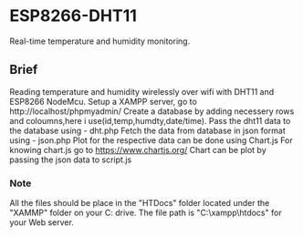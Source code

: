 # ESP8266-DHT11
Real-time temperature and humidity monitoring.

## Brief
Reading temperature and humidity wirelessly over wifi with DHT11 and ESP8266 NodeMcu.
Setup a XAMPP server, go to http://localhost/phpmyadmin/
Create a database by adding necessery rows and coloumns,here i use(id,temp,humdty,date/time).
Pass the dht11 data to the database using - dht.php
Fetch the data from database in json format using - json.php
Plot for the respective data can be done using Chart.js
For knowing chart.js go to  https://www.chartjs.org/
Chart can be plot by passing the json data to script.js


### Note
All the files should be place in the "HTDocs" folder located under the "XAMMP" folder on your C: drive.
The file path is "C:\xampp\htdocs" for your Web server. 

